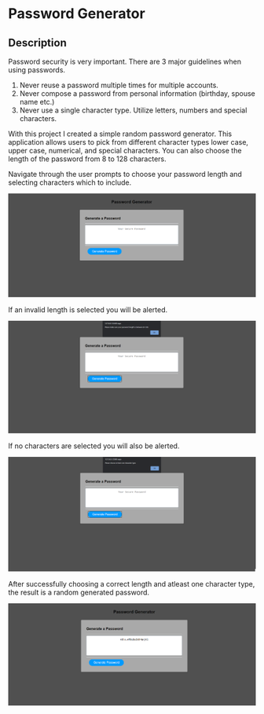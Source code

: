 # Password Generator

## Description

Password security is very important. There are 3 major guidelines when using passwords. 

1. Never reuse a password multiple times for multiple accounts. 
2. Never compose a password from personal information (birthday, spouse name etc.)
3. Never use a single character type. Utilize letters, numbers and special characters.

With this project I created a simple random password generator. This application allows users to pick from different character types lower case, upper case, numerical, and special characters. You can also choose the length of the password from 8 to 128 characters. 

Navigate through the user prompts to choose your password length and selecting characters which to include. 

![passwordgenerator](https://github.com/Brando2147/Password-Generator/blob/main/assets/images/PasswordGenerator.png)

If an invalid length is selected you will be alerted. 

![LengthWarning](https://github.com/Brando2147/Password-Generator/blob/main/assets/images/LengthWarning.png)

If no characters are selected you will also be alerted.

![CharacterWarning](https://github.com/Brando2147/Password-Generator/blob/main/assets/images/CharacterWarning.png)

After successfully choosing a correct length and atleast one character type, the result is a random generated password.

![GeneratedPassword](https://github.com/Brando2147/Password-Generator/blob/main/assets/images/GeneratedPassword.png)






